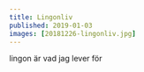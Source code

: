 ```yaml
---
title: Lingonliv
published: 2019-01-03
images: [20181226-lingonliv.jpg]
---
```


lingon är vad jag lever för
